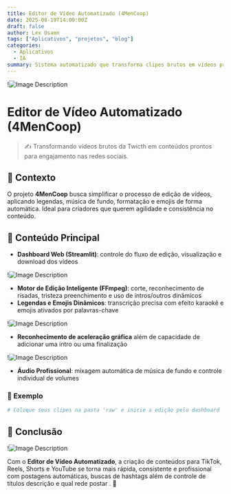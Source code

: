 ```yaml
---
title: Editor de Vídeo Automatizado (4MenCoop)
date: 2025-08-19T14:00:00Z
draft: false
author: Lex Usamn
tags: ["Aplicativos", "projetos", "blog"]
categories:
  - Aplicativos
  - IA
summary: Sistema automatizado que transforma clipes brutos em vídeos prontos para redes sociais com legendas, música e emojis, com postagens automáticas .
---
```


!![Image Description](/images/Pasted%20image%2020250819143914.png)

# Editor de Vídeo Automatizado (4MenCoop)

> ✍️ Transformando vídeos brutos da Twicth em conteúdos prontos para engajamento nas redes sociais.

## 🔹 Contexto
O projeto **4MenCoop** busca simplificar o processo de edição de vídeos, aplicando legendas, música de fundo, formatação e emojis de forma automática. Ideal para criadores que querem agilidade e consistência no conteúdo.

## 🔹 Conteúdo Principal
- **Dashboard Web (Streamlit)**: controle do fluxo de edição, visualização e download dos vídeos 

!![Image Description](/images/Pasted%20image%2020250819144011.png)

- **Motor de Edição Inteligente (FFmpeg)**: corte, reconhecimento de risadas, tristeza preenchimento e uso de intros/outros dinâmicos  
- **Legendas e Emojis Dinâmicos**: transcrição precisa com efeito karaokê e emojis ativados por palavras-chave  

!![Image Description](/images/Pasted%20image%2020250819144038.png)

- **Reconhecimento de aceleração gráfica** além de capacidade de adicionar uma intro ou uma finalização  

!![Image Description](/images/Pasted%20image%2020250819144312.png)

- **Áudio Profissional**: mixagem automática de música de fundo e controle individual de volumes  

### 📌 Exemplo
```bash
# Coloque seus clipes na pasta 'raw' e inicie a edição pelo dashboard
```


## 🔹 Conclusão

!![Image Description](/images/Pasted%20image%2020250819144541.png)

Com o **Editor de Vídeo Automatizado**, a criação de conteúdos para TikTok, Reels, Shorts e YouTube se torna mais rápida, consistente e profissional com postagens automáticas, buscas de hashtags além de controle de títulos descrição e qual rede postar  . 🚀
